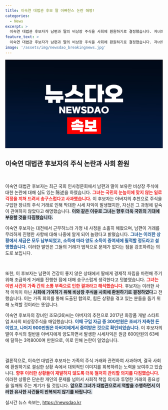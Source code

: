 ```yaml
---
title: 이숙연 대법관 후보 딸 아빠찬스 논란 해명!
categories:
  - News
excerpt: >
  이숙연 대법관 후보자가 남편과 딸의 비상장 주식을 사회에 환원하기로 결정했습니다. 자녀의 아빠 찬스 논란에 대해 송구함을 표하며, 앞으로 국민 눈높이에 맞춘 삶을 약속했습니다.
feature_text: >
  이숙연 대법관 후보자가 남편과 딸의 비상장 주식을 사회에 환원하기로 결정했습니다. 자녀의 아빠 찬스 논란에 대해 송구함을 표하며, 앞으로 국민 눈높이에 맞춘 삶을 약속했습니다.
image: '/assets/img/newsdao_breakingnews.jpg'
---
```


<p><img src="/assets/img/newsdao_breakingnews.jpg" alt="bookingtag 속보" /></p>

<h2 data-ke-size="size26">이숙연 대법관 후보자의 주식 논란과 사회 환원</h2>

<p data-ke-size="size16">&nbsp;</p>

<p>이숙연 대법관 후보자는 최근 국회 인사청문회에서 남편과 딸이 보유한 비상장 주식에 대한 논란에 대해 심도 있는 陈述을 하였습니다. <b><span style="color: #ee2323;">그녀는 국민의 눈높이에 맞지 않는 일로 걱정을 끼쳐 드려서 송구스럽다고 사과했습니다.</span></b> 이 후보자는 아버지의 추천으로 주식을 구입한 장녀의 주식 거래로 인해 막대한 시세 차익이 발생했지만, 자신은 그 과정에 깊숙이 관여하지 않았다고 해명했습니다. <b><span style="background-color: #21538527;">이와 같은 이유로 그녀는 향후 더욱 국민의 기대에 부응할 것을 다짐했습니다.</span></b> </p>

<p>이숙연 후보자는 대전에서 근무하느라 가정 내 사정을 소홀히 해왔으며, 남편이 거래를 무리하게 진행한 사항에 대해 나중에 알게 되어 놀랐다고 밝혔습니다. <b><span style="color: #1a5490;">그녀는 이러한 상황에서 세금은 모두 납부되었고, 소득에 따라 양도 소득이 증여세에 필적할 정도라고 설명했습니다.</span></b> 이러한 발언은 그들의 거래가 법적으로 문제가 없다는 점을 강조하려는 의도로 보입니다.</p>

<p data-ke-size="size16">&nbsp;</p>

<p>또한, 이 후보자는 남편이 건강이 좋지 않은 상태에서 딸에게 경제적 자립을 마련해 주기 위해 조급하게 거래를 진행한 점에 대해 송구스럽게 생각한다고 덧붙였습니다. <b><span style="color: #ee2323;">그녀는 이번 사건이 가족 간의 소통 부족으로 인한 결과라고 해석했습니다.</span></b> 후보자는 이러한 사적 이익이 아닌 <b><span style="background-color: #21538527;">사회에 기여하기 위해 비상장 주식을 사회에 환원하기로 결정하였다</span></b>고 전했습니다. 이는 가족 회의를 통해 도출된 합의로, 힘든 상황을 겪고 있는 분들을 돕기 위해 노력할 것이라는 뜻입니다.</p>

<p>이숙연 후보자의 장녀인 조모(26)씨는 아버지의 추천으로 2017년 화장품 개발 스타트업 A사의 비상장주식을 매입했습니다. <b><span style="color: #1a5490;">이때 구입 자금 중 300만원은 조씨가 저축한 돈이었고, 나머지 900만원은 아버지에게서 증여받은 것으로 확인되었습니다.</span></b> 이 후보자의 딸이 주식의 절반을 아버지에게 양도하면서 발생한 시세차익은 원금 600만원의 63배에 달하는 3억8000여 만원으로, 이로 인해 논란이 일었습니다.</p>

<p data-ke-size="size16">&nbsp;</p>

<p>결론적으로, 이숙연 대법관 후보자는 가족의 주식 거래와 관련하여 사과하며, 결국 사회에 환원하기로 결심한 상황 속에서 대외적인 이미지를 회복하려는 노력을 보여주고 있습니다. <b><span style="color: #ee2323;">향후 이러한 상황들이 재발하지 않도록 더욱 철저히 관리할 의지를 다짐했습니다.</span></b> 이러한 상황은 단순한 개인의 문제를 넘어서 사회적 책임 의식과 투명한 거래의 중요성을 일깨워 주는 계기가 될 것입니다. <b><span style="background-color: #21538527;">앞으로 그녀가 대법관으로서 역할을 수행하면서 이러한 유사한 사건들이 반복되지 않기를 바랍니다.</span></b></p>
실시간 뉴스 속보는, <a href="https://newsdao.kr" rel="dofollow">https://newsdao.kr</a>



